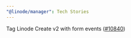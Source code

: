 ```yaml
---
"@linode/manager": Tech Stories
---
```


Tag Linode Create v2 with form events ([#10840](https://github.com/linode/manager/pull/10840))
